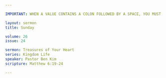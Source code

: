 ```yaml
---

IMPORTANT: WHEN A VALUE CONTAINS A COLON FOLLOWED BY A SPACE, YOU MUST USE &#58;

layout: sermon
title: Sunday

volume: 26
issue: 24

sermon: Treasures of Your Heart
series: Kingdom Life
speaker: Pastor Ben Kim
scripture: Matthew 6:19-24

---
```

